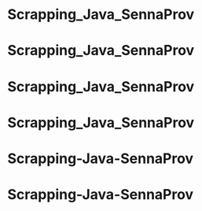 # Scrapping_Java_SennaProv
# Scrapping_Java_SennaProv
# Scrapping_Java_SennaProv
# Scrapping_Java_SennaProv
# Scrapping-Java-SennaProv
# Scrapping-Java-SennaProv
